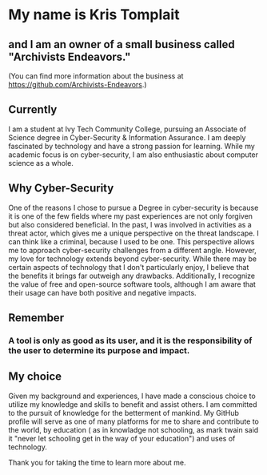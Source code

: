 # My name is Kris Tomplait
## and I am an owner of a small business called "Archivists Endeavors." 

(You can find more information about the business at https://github.com/Archivists-Endeavors.)

## Currently
I am a student at Ivy Tech Community College, pursuing an Associate of Science degree in Cyber-Security & Information Assurance. I am deeply fascinated by technology and have a strong passion for learning. While my academic focus is on cyber-security, I am also enthusiastic about computer science as a whole.

## Why Cyber-Security
One of the reasons I chose to pursue a Degree in cyber-security is because it is one of the few fields where my past experiences are not only forgiven but also considered beneficial. In the past, I was involved in activities as a threat actor, which gives me a unique perspective on the threat landscape. I can think like a criminal, because I used to be one.
This perspective allows me to approach cyber-security challenges from a different angle.
However, my love for technology extends beyond cyber-security. While there may be certain aspects of technology that I don't particularly enjoy, I believe that the benefits it brings far outweigh any drawbacks. Additionally, I recognize the value of free and open-source software tools, although I am aware that their usage can have both positive and negative impacts.

## Remember
### A tool is only as good as its user, and it is the responsibility of the user to determine its purpose and impact.

## My choice
Given my background and experiences, I have made a conscious choice to utilize my knowledge and skills to benefit and assist others. I am committed to the pursuit of knowledge for the betterment of mankind. My GitHub profile will serve as one of many platforms for me to share and contribute to the world, by education ( as in knowladge not schooling, as mark twain said it "never let schooling get in the way of your education") and  uses of technology.

Thank you for taking the time to learn more about me.
